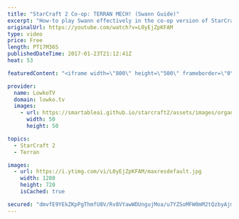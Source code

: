 ```yaml
---
title: "StarCraft 2 Co-op: TERRAN MECH! (Swann Guide)"
excerpt: "How-to play Swann effectively in the co-op version of StarCraft 2. Subscribe for more videos: http://lowko.tv/youtube More co-op: https://goo.gl/4EmHtK  Swann is an incredibly strong commander in the game but he can be quite tricky to play as well. His early game is very weak in comparison, where as"
originalUrl: https://youtube.com/watch?v=L0yEjZpKFAM
type: video
price: Free
length: PT17M36S
publishedDateTime: 2017-01-23T21:12:41Z
heat: 53

featuredContent: "<iframe width=\"800\" height=\"500\" frameborder=\"0\" src=\"https://www.youtube.com/embed/L0yEjZpKFAM\" allow=\"accelerometer; autoplay; encrypted-media; gyroscope; picture-in-picture\" allowfullscreen></iframe>"

provider:
  name: LowkoTV
  domain: lowko.tv
  images:
    - url: https://smartableai.github.io/starcraft2/assets/images/organizations/lowko.tv-50x50.jpg
      width: 50
      height: 50

topics:
  - StarCraft 2
  - Terran

images:
  - url: https://i.ytimg.com/vi/L0yEjZpKFAM/maxresdefault.jpg
    width: 1280
    height: 720
    isCached: true

secured: "dmvfE9YEkZKpPgThmfU8V/Rv8VYawWDUngujMoa/u7YZSoMFW0mM2tQzbyAjm2cMlJa2FXyghEwv1mmgA0Ziwwrvfw2v6vmVAttSi1rICxUVgkZopA8DiLUgOCts3tb8KB4ZzK14mow7FPB1ePhQHwuQqzy2/sX4kMEYO4SWCpRyWXQorY0XSeNq6zzkK1smx10j9tdzB7dNIDBMS0PPResT7Z7OqbDZQQsBVmqSSzVHcUc8wbXYXa0rclhC/WgOU6oTe3EcJ6NymqfgOi6MnOCGYX/e9pPYkekLb15grZRoN51yBkkvQz/0uQ/yR6697PuIvHvENH1Ql+H4aJYSgVwLx8ymWqc9XqIjoHya6zmfTiEYqYQ4uV9iSZVOXNz6nI8YDJPyrKRLxzXlyxO3U2zH0mL6nb23msP0y3mPzLYhHRc4onOe/o8ZDlr7uCTh;YNl7eXRQrA/TPxzZWZMlBQ=="
---
```


